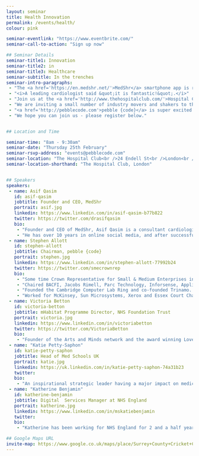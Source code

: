 ```yaml
---
layout: seminar
title: Health Innovation
permalink: /events/health/
colour: pink

seminar-eventlink: "https://www.eventbrite.com/"
seminar-call-to-action: "Sign up now"

## Seminar Details
seminar-title1: Innovation
seminar-title2: in
seminar-title3: Healthcare
seminar-subtitle: In the trenches
seminar-intro-paragraphs:
 - "The <a href='https://en.medshr.net/'>MedShr</a> smartphone app is revolutionising diagnostics in cardiology, by securely and easily sharing cases amongst leading practitioners. Developed by leading cardiologist <a href='#asif-qasim'>Dr Asif Qasim</a> (Trinity College Cambridge), and with rapid viral adoption, it truly is innovation in action!"
 - "<i>A leading cardiologist said &quot;it is fantastic!&quot;.</i>"
 - "Join us at the <a href='http://www.thehospitalclub.com/'>Hospital Club</a> in London and hear how Dr Qasim did it and share your opinions on the impact of the digital revolution on health."
 - "We are inviting a small number of industry movers and shakers to this informal roundtable breakfast in a move to facilitate connections and debate, and uncover the secret sauce for making innovation happen in Health. "
 - "<a href='http://pebblecode.com'>pebble {code}</a> is super excited about healthcare innovation and transformation and believes that a big part of the answer lies in innovative and open digital solutions, and that full scale digital transformation is imminent - in our view, the UK is at the forefront. <a href='http://pebblecode.com'>pebble {code}</a> has been working to bridge the tech and health industries for a number of years - delivering digital solutions ranging from competitive intelligence to patient journeys - we are passionate about being part of the conversation."
 - "We hope you can join us - please register below."


## Location and Time

seminar-time: "8am - 9:30am"
seminar-date: "Thursday 25th February"
seminar-rsvp-address: "events@pebblecode.com"
seminar-location: "The Hospital Club<br />24 Endell St<br />London<br />WC2H 9HQ"
seminar-location-shorthand: "The Hospital Club, London"


## Speakers
speakers:
 - name: Asif Qasim
   id: asif-qasim
   jobtitle: Founder and CEO, MedShr
   portrait: asif.jpg
   linkedin: https://www.linkedin.com/in/asif-qasim-b77b822
   twitter: https://twitter.com/drasifqasim
   bio:
    - "Founder and CEO of MedShr, Asif Qasim is a consultant cardiologist and NHS Clinical Director based in London, England."
    - "He has over 10 years in online social media, and after successfully launching a case discussion network for cardiologists, he is now leading the MedShr team to build this global, multi-specialty network for doctors."
 - name: Stephen Allott
   id: stephen-allott
   jobtitle: Chairman, pebble {code}
   portrait: stephen.jpg
   linkedin: https://www.linkedin.com/in/stephen-allott-77992b24
   twitter: https://twitter.com/smecrownrep
   bio:
    - "Some time Crown Representative for Small & Medium Enterprises in the Cabinet Office and UK delegate for the D5."
    - "Chaired BACFI, Jacobs Rimell, Parc Technology, Inforsense, Applied Generics, COE Group Plc, The Red Gate Council of Advisers, Tideway Systems and Trinamo. NXD on Bright Computing, Trampoline and Zeus."
    - "Founded the Cambridge Computer Lab Ring and co-founded Trinamo. President, CFO and main board director of Micromuse Inc. (NASDAQ: MUSE)."
    - "Worked for McKinsey, Sun Microsystems, Xerox and Essex Court Chambers. Graduate of Trinity College Cambridge, Barrister (Gray’s Inn), Member of the Bar Council of England and Wales, City Fellow of Hughes Hall Cambridge University."
 - name: Victoria Betton
   id: victoria-betton
   jobtitle: mHabitat Programme Director, NHS Foundation Trust
   portrait: victoria.jpg
   linkedin: https://www.linkedin.com/in/victoriabetton
   twitter: https://twitter.com/VictoriaBetton
   bio:
    - "Founder of the Arts and Minds network and the award winning Love Arts Leeds – the first of its kind in England, exploring the relationship between arts, mental health and wellbeing. Her writing includes various published journal articles, an e-book Social Media in Mental Health Practice, alongside her blog."
 - name: "Katie Petty-Saphon"
   id: katie-petty-saphon
   jobtitle: Head of Med Schools UK
   portrait: katie.jpg
   linkedin: https://uk.linkedin.com/in/katie-petty-saphon-74a31b23
   twitter:
   bio:
    - "An inspirational strategic leader having a major impact on medical education in the UK, Katie has led Med Schools UK for over 12 years."
 - name: "Katherine Benjamin"
   id: katherine-benjamin
   jobtitle: Digital  Services Manager at NHS England
   portrait: katherine.jpg
   linkedin: https://www.linkedin.com/in/mskatiebenjamin
   twitter:
   bio:
    - "Katherine has been working for NHS England for 2 and a half years. She is involved in work related to the use of digital tools to empower patients to exercise greater control in their health and care journeys."

## Google Maps URL
invite-map: https://www.google.co.uk/maps/place/Surrey+County+Cricket+Club/@51.483612,-0.11492,15z/data=!4m2!3m1!1s0x0:0xf09a6ef184954e68?sa=X&ved=0CJABEPwSMA1qFQoTCKatle_TlMYCFckj2wodDEYAbw
---
```



